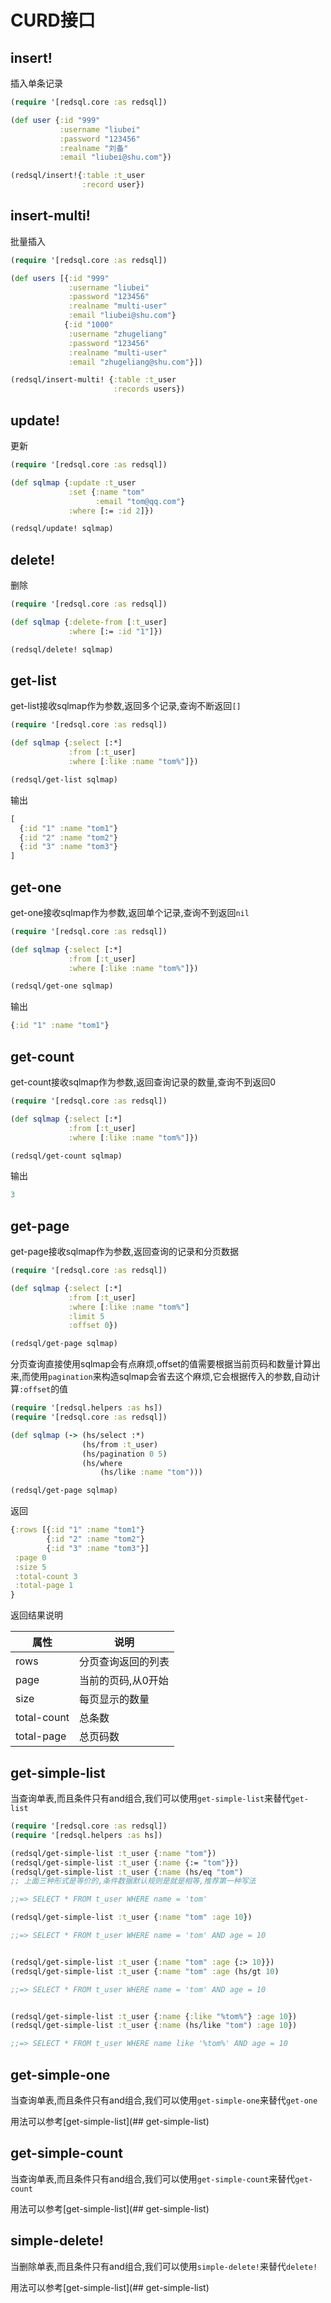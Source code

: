# CURD接口

## insert!

插入单条记录

```clojure
(require '[redsql.core :as redsql])

(def user {:id "999"
           :username "liubei"
           :password "123456"
           :realname "刘备"
           :email "liubei@shu.com"})

(redsql/insert!{:table :t_user
                :record user})
```

## insert-multi!

批量插入

```clojure
(require '[redsql.core :as redsql])

(def users [{:id "999"
             :username "liubei"
             :password "123456"
             :realname "multi-user"
             :email "liubei@shu.com"}
            {:id "1000"
             :username "zhugeliang"
             :password "123456"
             :realname "multi-user"
             :email "zhugeliang@shu.com"}])

(redsql/insert-multi! {:table :t_user
                       :records users})
```

## update!

更新

```clojure
(require '[redsql.core :as redsql])

(def sqlmap {:update :t_user
             :set {:name "tom"
                   :email "tom@qq.com"}
             :where [:= :id 2]})

(redsql/update! sqlmap)
```

## delete!

删除

```clojure
(require '[redsql.core :as redsql])

(def sqlmap {:delete-from [:t_user]
             :where [:= :id "1"]})

(redsql/delete! sqlmap)
```



## get-list

get-list接收sqlmap作为参数,返回多个记录,查询不断返回`[]`

```clojure
(require '[redsql.core :as redsql])

(def sqlmap {:select [:*]
             :from [:t_user]
             :where [:like :name "tom%"]})

(redsql/get-list sqlmap)
```

输出
```clojure
[
  {:id "1" :name "tom1"}
  {:id "2" :name "tom2"}
  {:id "3" :name "tom3"}
]
```

## get-one

get-one接收sqlmap作为参数,返回单个记录,查询不到返回`nil`

```clojure
(require '[redsql.core :as redsql])

(def sqlmap {:select [:*]
             :from [:t_user]
             :where [:like :name "tom%"]})

(redsql/get-one sqlmap)
```

输出
```clojure
{:id "1" :name "tom1"}
```

## get-count

get-count接收sqlmap作为参数,返回查询记录的数量,查询不到返回0

```clojure
(require '[redsql.core :as redsql])

(def sqlmap {:select [:*]
             :from [:t_user]
             :where [:like :name "tom%"]})

(redsql/get-count sqlmap)
```

输出
```clojure
3
```

## get-page

get-page接收sqlmap作为参数,返回查询的记录和分页数据

```clojure
(require '[redsql.core :as redsql])

(def sqlmap {:select [:*]
             :from [:t_user]
             :where [:like :name "tom%"]
             :limit 5
             :offset 0})

(redsql/get-page sqlmap)

```

分页查询直接使用sqlmap会有点麻烦,offset的值需要根据当前页码和数量计算出来,而使用`pagination`来构造sqlmap会省去这个麻烦,它会根据传入的参数,自动计算`:offset`的值

```clojure
(require '[redsql.helpers :as hs])
(require '[redsql.core :as redsql])

(def sqlmap (-> (hs/select :*)
                (hs/from :t_user)
                (hs/pagination 0 5)
                (hs/where
                    (hs/like :name "tom")))

(redsql/get-page sqlmap)

```


返回
```clojure
{:rows [{:id "1" :name "tom1"}
        {:id "2" :name "tom2"}
        {:id "3" :name "tom3"}]
 :page 0
 :size 5
 :total-count 3
 :total-page 1
}
```

返回结果说明

| 属性        | 说明               |
| ---         | ---                |
| rows        | 分页查询返回的列表 |
| page        | 当前的页码,从0开始 |
| size        | 每页显示的数量     |
| total-count | 总条数             |
| total-page  | 总页码数           |


## get-simple-list

当查询单表,而且条件只有and组合,我们可以使用`get-simple-list`来替代`get-list`

```clojure
(require '[redsql.core :as redsql])
(require '[redsql.helpers :as hs])

(redsql/get-simple-list :t_user {:name "tom"})
(redsql/get-simple-list :t_user {:name {:= "tom"}})
(redsql/get-simple-list :t_user {:name (hs/eq "tom")
;; 上面三种形式是等价的,条件数据默认规则是就是相等,推荐第一种写法

;;=> SELECT * FROM t_user WHERE name = 'tom'

(redsql/get-simple-list :t_user {:name "tom" :age 10})

;;=> SELECT * FROM t_user WHERE name = 'tom' AND age = 10


(redsql/get-simple-list :t_user {:name "tom" :age {:> 10}})
(redsql/get-simple-list :t_user {:name "tom" :age (hs/gt 10)

;;=> SELECT * FROM t_user WHERE name = 'tom' AND age = 10


(redsql/get-simple-list :t_user {:name {:like "%tom%"} :age 10})
(redsql/get-simple-list :t_user {:name (hs/like "tom") :age 10})

;;=> SELECT * FROM t_user WHERE name like '%tom%' AND age = 10
```

## get-simple-one

当查询单表,而且条件只有and组合,我们可以使用`get-simple-one`来替代`get-one`

用法可以参考[get-simple-list](## get-simple-list)

## get-simple-count

当查询单表,而且条件只有and组合,我们可以使用`get-simple-count`来替代`get-count`

用法可以参考[get-simple-list](## get-simple-list)

## simple-delete!

当删除单表,而且条件只有and组合,我们可以使用`simple-delete!`来替代`delete!`

用法可以参考[get-simple-list](## get-simple-list)
